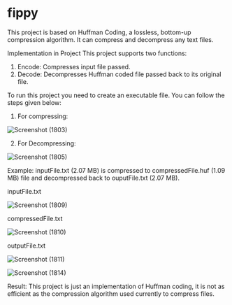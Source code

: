# fippy

This project is based on Huffman Coding, a lossless, bottom-up compression algorithm.
It can compress and decompress any text files.


Implementation in Project
This project supports two functions:
1) Encode: Compresses input file passed.
2) Decode: Decompresses Huffman coded file passed back to its original file.


To run this project you need to create an executable file. 
You can follow the steps given below:

1) For compressing:

![Screenshot (1803)](https://user-images.githubusercontent.com/66181120/182021463-0c376291-4971-4351-ab9f-74b60a602d5f.png)

2) For Decompressing:

![Screenshot (1805)](https://user-images.githubusercontent.com/66181120/182021610-75978e56-6d41-44dc-8c42-9e8d3af8829e.png)



Example: inputFile.txt (2.07 MB) is compressed to compressedFile.huf (1.09 MB) file and decompressed back to ouputFile.txt (2.07 MB).

inputFile.txt

![Screenshot (1809)](https://user-images.githubusercontent.com/66181120/182021815-cb05bf61-aee4-4e98-a66e-b0f63fa3f3f9.png)

compressedFile.txt 

![Screenshot (1810)](https://user-images.githubusercontent.com/66181120/182021817-22dd8c34-9c18-48f9-a163-381b428e9aa3.png)

outputFile.txt

![Screenshot (1811)](https://user-images.githubusercontent.com/66181120/182021818-d51b68d8-44bc-44c0-b31c-ee502aa93a21.png)


![Screenshot (1814)](https://user-images.githubusercontent.com/66181120/182022046-948e75ef-1cb9-4741-8962-17e723ab817f.png)


Result: This project is just an implementation of Huffman coding, it is not as efficient as the compression algorithm used currently to compress files.
